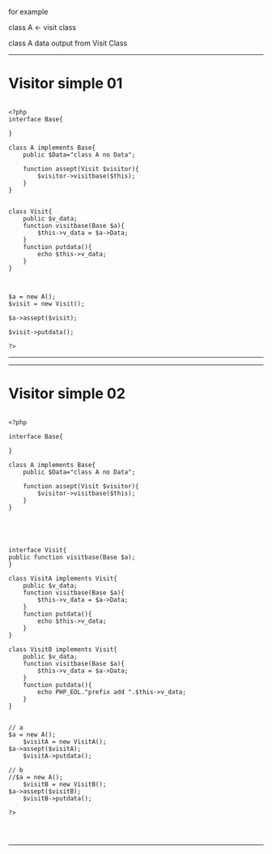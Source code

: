 
for example

class A <- visit class

class A data output from Visit Class

---------------------------------------------

# Visitor simple 01

```

<?php
interface Base{

}

class A implements Base{
    public $Data="class A no Data";

    function assept(Visit $visitor){
        $visitor->visitbase($this);
    }
}


class Visit{
    public $v_data;
    function visitbase(Base $a){
        $this->v_data = $a->Data;
    }
    function putdata(){
        echo $this->v_data;
    }
}



$a = new A();
$visit = new Visit();

$a->assept($visit);

$visit->putdata();

?>

```

---------------------------------------------





---------------------------------------------

# Visitor simple 02

```

<?php

interface Base{

}

class A implements Base{
    public $Data="class A no Data";

    function assept(Visit $visitor){
        $visitor->visitbase($this);
    }
}





interface Visit{
public function visitbase(Base $a);
}

class VisitA implements Visit{
    public $v_data;
    function visitbase(Base $a){
        $this->v_data = $a->Data;
    }
    function putdata(){
        echo $this->v_data;
    }
}

class VisitB implements Visit{
    public $v_data;
    function visitbase(Base $a){
        $this->v_data = $a->Data;
    }
    function putdata(){
        echo PHP_EOL."prefix add ".$this->v_data;
    }
}


// a
$a = new A();
    $visitA = new VisitA();
$a->assept($visitA);
    $visitA->putdata();

// b
//$a = new A();
    $visitB = new VisitB();
$a->assept($visitB);
    $visitB->putdata();
    
?>
    
    
    

```

---------------------------------------------




